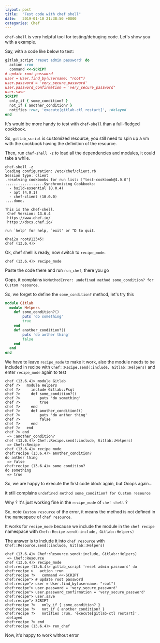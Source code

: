 ```yaml
---
layout: post
title:  "Test code with chef shell"
date:   2019-01-10 21:38:50 +0800
categories: Chef
---
```


`chef-shell` is very helpful tool for testing/debuging code. Let's show you with a example.

Say, with a code like below to test:

```ruby
gitlab_script 'reset admin password' do
  action :run
  command <<-SCRIPT
# update root password
user = User.find_by(username: "root")
user.password = 'very_secure_password'
user.password_confirmation = 'very_secure_password'
user.save
SCRIPT
  only_if { some_condition? }
  not_if { another_condition? }
  notifies :run, 'execute[gitlab-ctl restart]', :delayed
end
```

It's would be more handy to test with `chef-shell` than a full-fledged cookbook.

So, `gitlab_script` is customized resource, you still need to spin up a vm with the cookbook having the definition of the resource. 

Then, run `chef-shell -z` to load all the dependencies and modules, it could take a while.

```console
chef-shell -z
loading configuration: /etc/chef/client.rb
Session type: client
.resolving cookbooks for run list: ["test-cookbook@1.0.0"]
..................Synchronizing Cookbooks:
  - build-essential (8.0.4)
  - apt (4.0.1)
  - chef-client (10.0.0)
....done.

This is the chef-shell.
 Chef Version: 13.6.4
 https://www.chef.io/
 https://docs.chef.io/

run `help' for help, `exit' or ^D to quit.

Ohai2u root@12345!
chef (13.6.4)>
```
Ok, chef shell is ready, now switch to `recipe_mode`.

```console
chef (13.6.4)> recipe_mode
```

Paste the code there and run `run_chef`, there you go 

Oops, it complains `NoMethodError: undefined method some_condition? for Custom resource`.

So, we forget to define the `some_condition?` method, let's try this

```ruby
module Gitlab
  module Helpers
    def some_condition?()
        puts 'do something'
        true
    end   
    def another_condition?()
        puts 'do anther thing'
        false
    end 
  end
end
```

We have to leave `recipe_mode` to make it work, also the module needs to be included in recipe with `Chef::Recipe.send(:include, Gitlab::Helpers)` and enter `recipe_mode` again to test

```console
chef (13.6.4)> module Gitlab
chef ?>   module Helpers
chef ?>     include Gitlab::Psql
chef ?>     def some_condition?()
chef ?>         puts 'do something'
chef ?>         true
chef ?>     end   
chef ?>     def another_condition?()
chef ?>         puts 'do anther thing'
chef ?>         false
chef ?>     end 
chef ?>   end
chef ?> end
 => :another_condition? 
chef (13.6.4)> Chef::Recipe.send(:include, Gitlab::Helpers)
 => Chef::Recipe 
chef (13.6.4)> recipe_mode
chef:recipe (13.6.4)> another_condition?
do anther thing
 => false 
chef:recipe (13.6.4)> some_condition?
do something
 => true 
```
So, we are happy to execute the first code block again, but Ooops again...

it still complains `undefined method some_condition? for Custom resource`

Why ? it's just working fine in the `recipe_mode` of `chef shell` ?

So, note `Custom resource` of the error, it means the method is not defined in the namespace of `chef resource`. 

It works for `recipe_mode` because we include the module in the `chef recipe` namespace with `Chef::Recipe.send(:include, Gitlab::Helpers)`

The answer is to include it into `chef resource` with `Chef::Resource.send(:include, Gitlab::Helpers)`


```console
chef (13.6.4)> Chef::Resource.send(:include, Gitlab::Helpers)
 => Chef::Resource 
chef (13.6.4)> recipe_mode
chef:recipe (13.6.4)> gitlab_script 'reset admin password' do
chef:recipe >   action :run
chef:recipe ?>   command <<-SCRIPT
chef:recipe"> # update root password
chef:recipe"> user = User.find_by(username: "root")
chef:recipe"> user.password = 'very_secure_password'
chef:recipe"> user.password_confirmation = 'very_secure_password'
chef:recipe"> user.save
chef:recipe"> SCRIPT
chef:recipe ?>   only_if { some_condition? }
chef:recipe ?>   not_if { another_condition? }
chef:recipe ?>   notifies :run, 'execute[gitlab-ctl restart]', :delayed
chef:recipe ?> end
chef:recipe (13.6.4)> run_chef
```

Now, it's happy to work without error